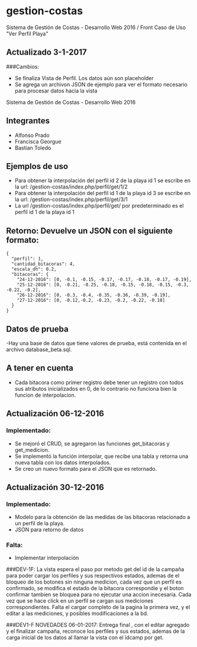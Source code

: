 # gestion-costas
Sistema de Gestión de Costas - Desarrollo Web 2016 / Front Caso de Uso "Ver Perfil Playa"
## Actualizado 3-1-2017
###Cambios:
- Se finaliza Vista de Perfil. Los datos aún son placeholder
- Se agrega un archivon JSON de ejemplo para ver el formato necesario para procesar datos hacia la vista

Sistema de Gestión de Costas - Desarrollo Web 2016
## Integrantes
- Alfonso Prado
- Francisca Georgue
- Bastian Toledo

## Ejemplos de uso

- Para obtener la interpolación del perfil id 2 de la playa id 1 se escribe en la url: /gestion-costas/index.php/perfil/get/1/2
- Para obtener la interpolación del perfil id 1 de la playa id 3 se escribe en la url: /gestion-costas/index.php/perfil/get/3/1
- La url /gestion-costas/index.php/perfil/get/ por predeterminado es el perfil id 1 de la playa id 1

## Retorno: Devuelve un JSON con el siguiente formato:
```
{
  "perfil": 1,
  "cantidad_bitacoras": 4,
  "escala_dh": 0.2,
  "bitacoras": {
    "24-12-2016": [0, -0.1, -0.15, -0.17, -0.17, -0.18, -0.17, -0.19],
    "25-12-2016": [0, -0.21, -0.25, -0.18, -0.15, -0.18, -0.15, -0.3, -0.22, -0.2],
    "26-12-2016": [0, -0.3, -0.4, -0.35, -0.36, -0.39, -0.19],
    "27-12-2016": [0, -0.12,-0.2, -0.23, -0.2, -0.22, -0.18]
  }
}
```
 
## Datos de prueba
-Hay una base de datos que tiene valores de prueba, está contenida en el archivo database_beta.sql.

## A tener en cuenta
- Cada bitacora como primer registro debe tener un registro con todos sus atributos inicializados en 0, de lo contrario no funciona bien la funcion de interpolacion.

## Actualización 06-12-2016
### Implementado:
- Se mejoró el CRUD, se agregaron las funciones get_bitacoras y get_medicion.
- Se implementó la función interpolar, que recibe una tabla y retorna una nueva tabla con los datos interpolados.
- Se creo un nuevo formato para el JSON que es retornado.


## Actualización 30-12-2016
### Implementado:
- Modelo para la obtención de las medidas de las bitacoras relacionado a un perfil de la playa.
- JSON para retorno de datos

### Falta:
- Implementar interpolación



###DEV-1F:
La vista espera el paso por metodo get del id de la campaña para poder cargar los perfiles y sus respectivos estados, ademas de el bloqueo de los botones sin ninguna medicion, cada vez que un perfil es confirmado, se modifica el estado de la bitacora correspondie y el boton confirmar tambien se bloquea para no ejecutar una accion inecesaria.
Cada vez que se hace click en un perfil se cargan sus mediciones correspondientes.
Falta el cargar completo de la pagina la primera vez, y el editar a las mediciones, y posibles modificaciones a la bd.


###DEV1-F NOVEDADES 06-01-2017:
Entrega final , con el editar agregado y el finalizar campaña, reconoce los perfiles y sus estados, ademas de la carga inicial de los datos al llamar la vista con el idcamp por get.



